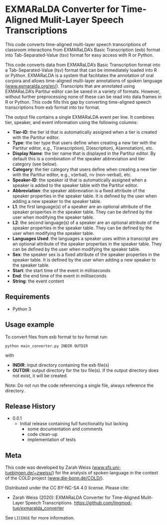 # EXMARaLDA Converter for Time-Aligned Mulit-Layer Speech Transcriptions
This code converts time-aligned multi-layer speech transcriptions of classroom interactions from EXMARaLDA’s Basic Transcription (exb) format into Tab-Separated-Value (tsv) format for easy access with R or Python.

This code converts data from EXMARaLDA’s Basic Transcription format into a Tab-Separated-Value (tsv) format that can be 
immediately loaded into R or Python. EXMARaLDA is a system that facilitates the annotation of oral corpora and allows 
time-aligned multi-layer annotations of spoken language (www.exmaralda.org/en/). Transcripts that are annotated using 
EXMARaLDA’s Partitur editor can be saved in a variety of formats. However, without further preprocessing none of these 
can be read into data frames in R or Python. This code fills this gap by converting time-aligned speech transcriptions 
from exb format into tsv format.

The output file contains a single EXMARaLDA event per line. It combines tier, speaker, and event information using the 
following columns:

* **Tier-ID**: the tier id that is automatically assigned when a tier is created with the Partitur editor.
* **Type**: the tier type that users define when creating a new tier with the Partitur editor, e.g., T(ranscription), D(escription), A(annotation), etc.
* **Display Name**: the tier name that is displayed in the Partitur editor. By default this is a combination of the speaker abbreviation and tier category (see below).
* **Category**: the tier category that users define when creating a new tier with the Partitur editor, e.g., v(erbal), nv (non-verbal), etc.
* **Speaker-ID**: the speaker id that is automatically assigned when a speaker is added to the speaker table with the Partitur editor.
* **Abbreviation**: the speaker abbreviation is a fixed attribute of the speaker properties in the speaker table. It is defined by the user when adding a new speaker to the speaker table.
* **L1**: the first language(s) of a speaker are an optional attribute of the speaker properties in the speaker table. They can be defined by the user when modifying the speaker table.
* **L2**: the second language(s) of a speaker are an optional attribute of the speaker properties in the speaker table. They can be defined by the user when modifying the speaker table.
* **Languages Used**: the languages a speaker uses within a transcript are an optional attribute of the speaker properties in the speaker table. They can be defined by the user when modifying the speaker table.
* **Sex**: the speaker sex is a fixed attribute of the speaker properties in the speaker table. It is defined by the user when adding a new speaker to the speaker table.
* **Start**: the start time of the event in milliseconds
* **End**: the end time of the event in milliseconds
* **String**: the event content

## Requirements
* Python 3

## Usage example

To convert files from exb format to tsv format run:

	python main_converter.py INDIR OUTDIR

with
* **INDIR**: input directory containing the exb file(s)
* **OUTDIR**: output directory for the tsv file(s). If the output directory does not exist, it will be created.

Note: Do not run the code referencing a single file, always reference the directory.

## Release History
* 0.0.1
    * Initial release containing full functionality but lacking
	    * some documentation and comments
	    * code clean-up
	    * implementation of tests

## Meta
This code was developed by Zarah Weiss (www.sfs.uni-tuebingen.de/~zweiss/) for the analysis of spoken language in the 
context of the COLD project (www.die-bonn.de/COLD/).

Distributed under the CC BY-NC-SA 4.0 license. Please cite:

* Zarah Weiss (2020): EXMARaLDA Converter for Time-Aligned Mulit-Layer Speech Transcriptions. https://github.com/lingmod-tue/exmaralda_converter

See ``LICENSE`` for more information.




